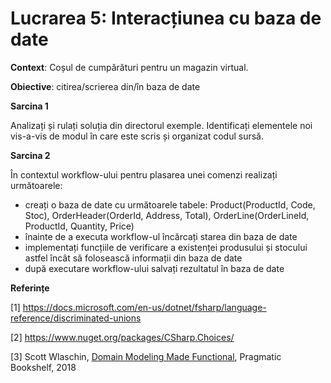 # Lucrarea 5: Interacțiunea cu baza de date

**Context**: Coșul de cumpărături pentru un magazin virtual. 

**Obiective**: citirea/scrierea din/în baza de date

**Sarcina 1**

Analizați și rulați soluția din directorul exemple. Identificați elementele noi vis-a-vis de modul în care este scris și organizat codul sursă.

**Sarcina 2**

În contextul workflow-ului pentru plasarea unei comenzi realizați următoarele:
* creați o baza de date cu următoarele tabele: Product(ProductId, Code, Stoc), OrderHeader(OrderId, Address, Total), OrderLine(OrderLineId, ProductId, Quantity, Price)
* înainte de a executa workflow-ul încărcați starea din baza de date
* implementați funcțiile de verificare a existenței produsului și stocului astfel încât să folosească informații din baza de date
* după executare workflow-ului salvați rezultatul în baza de date

**Referințe**

[1] https://docs.microsoft.com/en-us/dotnet/fsharp/language-reference/discriminated-unions 

[2] https://www.nuget.org/packages/CSharp.Choices/

[3] Scott Wlaschin, [Domain Modeling Made Functional](https://www.amazon.com/Domain-Modeling-Made-Functional-Domain-Driven-ebook/dp/B07B44BPFB/ref=sr_1_1?dchild=1&keywords=Domain+Modeling+Made+Functional&qid=1632338254&sr=8-1), Pragmatic Bookshelf, 2018  
